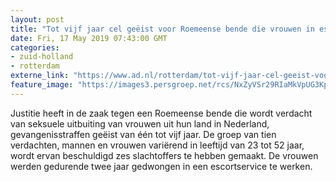 ```yaml
---
layout: post
title: "Tot vijf jaar cel geëist voor Roemeense bende die vrouwen in escort dwongen"
date: Fri, 17 May 2019 07:43:00 GMT
categories: 
- zuid-holland 
- rotterdam 
externe_link: "https://www.ad.nl/rotterdam/tot-vijf-jaar-cel-geeist-voor-roemeense-bende-die-vrouwen-in-escort-dwongen~ae605460/"
feature_image: "https://images3.persgroep.net/rcs/NxZyVSr29RIaMkVpUG3KpTPHP10/diocontent/148586671/_fitwidth/400/?appId=21791a8992982cd8da851550a453bd7f&quality=0.7"
---
```


Justitie heeft in de zaak tegen een Roemeense bende die wordt verdacht van seksuele uitbuiting van vrouwen uit hun land in Nederland, gevangenisstraffen geëist van één tot vijf jaar. De groep van tien verdachten, mannen en vrouwen variërend in leeftijd van 23 tot 52 jaar, wordt ervan beschuldigd zes slachtoffers te hebben gemaakt. De vrouwen werden gedurende twee jaar gedwongen in een escortservice te werken.
